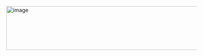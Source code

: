 <img width="1246" height="118" alt="image" src="https://github.com/user-attachments/assets/9e65d7bc-d4f6-4686-8427-81ce2ae5fc16" />










